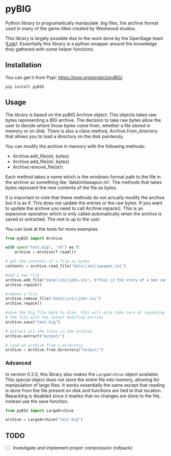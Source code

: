 # pyBIG
Python library to programatically manipulate .big files, the archive format used in many of the game titles created by Westwood studios.

This library is largely possible due to the work done by the OpenSage team ([Link](https://github.com/OpenSAGE/Docs/blob/master/file-formats/big/index.rst)). Essentially this library is a python wrapper around the knowledge they gathered with some helper functions.

## Installation

You can get it from Pypi: https://pypi.org/project/pyBIG/

```
pip install pyBIG
```

## Usage
The library is based on the pyBIG.Archive object. This objects takes raw bytes representing a BIG archive. The decision to take raw bytes allow the user to decide where those bytes come from, whether a file stored in memory or on disk. There is also a class method, Archive.from_directory that allows you to load a directory on the disk painlessly.

You can modify the archive in memory with the following methods:
 - Archive.edit_file(str, bytes)
 - Archive.add_file(str, bytes)
 - Archive.remove_file(str)

Each method takes a name which is the windows-format path to the file in the archive so something like 'data\ini\weapon.ini'. The methods that takes bytes represent the new contents of the file as bytes.

It is important to note that these methods do not actually modify the archive but it is as if. This does not update the entries or the raw bytes. If you want to update the archive you need to call Archive.repack(). This is an expensive operation which is only called automatically when the archive is saved or extracted. The rest is up to the user.

You can look at the tests for more examples.

```python
from pyBIG import Archive

with open("test.big", "rb") as f:
    archive = Archive(f.read())

# get the contents of a file as bytes
contents = archive.read_file("data\\ini\\weapon.ini")

#add a new file
archive.add_file("data\\ini\john.ini", b"this is the story of a man named john")
archive.repack()

#remove a file
archive.remove_file("data\\ini\\john.ini")
archive.repack()

#save the big file back to disk, this will also take care of repacking
# the file with the latest modified entries
archive.save("test.big")

# extract all the files in the archive
archive.extract("output/")

# load an archive from a directory
archive = Archive.from_directory("output/")

```

### Advanced
In version 0.2.0, this library also makes the `LargeArchive` object available. This special object does not store the entire file into memory, allowing for manipulation of large files. It works essentially the same except that reading is done from the file present on disk and functions are tied to that location. Repacking is disabled since it implies that no changes are done to the file, instead use the save function.

```python
from pyBIG import LargeArchive

archive = LargeArchive("test.big")
```

## TODO
- [ ] Investigate and implement proper compression (refpack)
